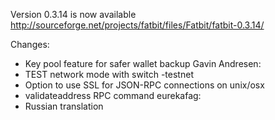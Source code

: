 Version 0.3.14 is now available
http://sourceforge.net/projects/fatbit/files/Fatbit/fatbit-0.3.14/

Changes:
* Key pool feature for safer wallet backup
Gavin Andresen:
* TEST network mode with switch -testnet
* Option to use SSL for JSON-RPC connections on unix/osx
* validateaddress RPC command
eurekafag:
* Russian translation
